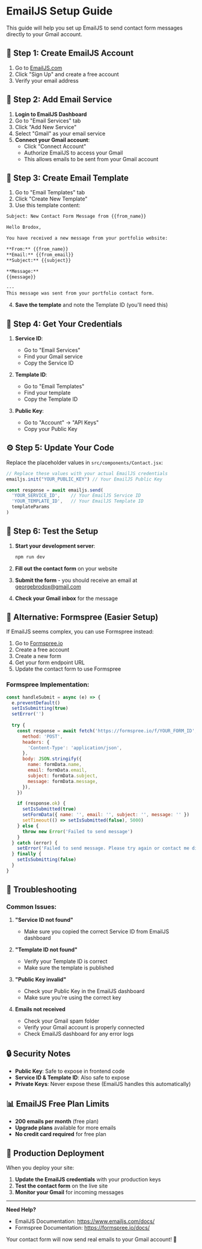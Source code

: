 # EmailJS Setup Guide

This guide will help you set up EmailJS to send contact form messages directly to your Gmail account.

## 🚀 Step 1: Create EmailJS Account

1. Go to [EmailJS.com](https://www.emailjs.com/)
2. Click "Sign Up" and create a free account
3. Verify your email address

## 📧 Step 2: Add Email Service

1. **Login to EmailJS Dashboard**
2. Go to "Email Services" tab
3. Click "Add New Service"
4. Select "Gmail" as your email service
5. **Connect your Gmail account**:
   - Click "Connect Account"
   - Authorize EmailJS to access your Gmail
   - This allows emails to be sent from your Gmail account

## 📝 Step 3: Create Email Template

1. Go to "Email Templates" tab
2. Click "Create New Template"
3. Use this template content:

```html
Subject: New Contact Form Message from {{from_name}}

Hello Brodox,

You have received a new message from your portfolio website:

**From:** {{from_name}}
**Email:** {{from_email}}
**Subject:** {{subject}}

**Message:**
{{message}}

---
This message was sent from your portfolio contact form.
```

4. **Save the template** and note the Template ID (you'll need this)

## 🔑 Step 4: Get Your Credentials

1. **Service ID**: 
   - Go to "Email Services" 
   - Find your Gmail service
   - Copy the Service ID

2. **Template ID**:
   - Go to "Email Templates"
   - Find your template
   - Copy the Template ID

3. **Public Key**:
   - Go to "Account" → "API Keys"
   - Copy your Public Key

## ⚙️ Step 5: Update Your Code

Replace the placeholder values in `src/components/Contact.jsx`:

```javascript
// Replace these values with your actual EmailJS credentials
emailjs.init("YOUR_PUBLIC_KEY") // Your EmailJS Public Key

const response = await emailjs.send(
  'YOUR_SERVICE_ID',    // Your EmailJS Service ID
  'YOUR_TEMPLATE_ID',   // Your EmailJS Template ID
  templateParams
)
```

## 🔧 Step 6: Test the Setup

1. **Start your development server**:
   ```bash
   npm run dev
   ```

2. **Fill out the contact form** on your website
3. **Submit the form** - you should receive an email at georgebrodox@gmail.com
4. **Check your Gmail inbox** for the message

## 📱 Alternative: Formspree (Easier Setup)

If EmailJS seems complex, you can use Formspree instead:

1. Go to [Formspree.io](https://formspree.io/)
2. Create a free account
3. Create a new form
4. Get your form endpoint URL
5. Update the contact form to use Formspree

### Formspree Implementation:

```javascript
const handleSubmit = async (e) => {
  e.preventDefault()
  setIsSubmitting(true)
  setError('')
  
  try {
    const response = await fetch('https://formspree.io/f/YOUR_FORM_ID', {
      method: 'POST',
      headers: {
        'Content-Type': 'application/json',
      },
      body: JSON.stringify({
        name: formData.name,
        email: formData.email,
        subject: formData.subject,
        message: formData.message,
      }),
    })

    if (response.ok) {
      setIsSubmitted(true)
      setFormData({ name: '', email: '', subject: '', message: '' })
      setTimeout(() => setIsSubmitted(false), 5000)
    } else {
      throw new Error('Failed to send message')
    }
  } catch (error) {
    setError('Failed to send message. Please try again or contact me directly.')
  } finally {
    setIsSubmitting(false)
  }
}
```

## 🎯 Troubleshooting

### Common Issues:

1. **"Service ID not found"**
   - Make sure you copied the correct Service ID from EmailJS dashboard

2. **"Template ID not found"**
   - Verify your Template ID is correct
   - Make sure the template is published

3. **"Public Key invalid"**
   - Check your Public Key in the EmailJS dashboard
   - Make sure you're using the correct key

4. **Emails not received**
   - Check your Gmail spam folder
   - Verify your Gmail account is properly connected
   - Check EmailJS dashboard for any error logs

## 🔒 Security Notes

- **Public Key**: Safe to expose in frontend code
- **Service ID & Template ID**: Also safe to expose
- **Private Keys**: Never expose these (EmailJS handles this automatically)

## 📊 EmailJS Free Plan Limits

- **200 emails per month** (free plan)
- **Upgrade plans** available for more emails
- **No credit card required** for free plan

## 🚀 Production Deployment

When you deploy your site:
1. **Update the EmailJS credentials** with your production keys
2. **Test the contact form** on the live site
3. **Monitor your Gmail** for incoming messages

---

**Need Help?** 
- EmailJS Documentation: https://www.emailjs.com/docs/
- Formspree Documentation: https://formspree.io/docs/

Your contact form will now send real emails to your Gmail account! 🎉 